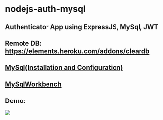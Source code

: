 # nodejs-auth-mysql
## Authenticator App using ExpressJS, MySql, JWT
## Remote DB: https://elements.heroku.com/addons/cleardb
## [MySql(Installation and Configuration)](https://www.digitalocean.com/community/tutorials/how-to-install-mysql-on-ubuntu-18-04)
## [MySqlWorkbench](https://dev.mysql.com/downloads/workbench/)
## Demo:
<img src="demo_images/demo.gif">

